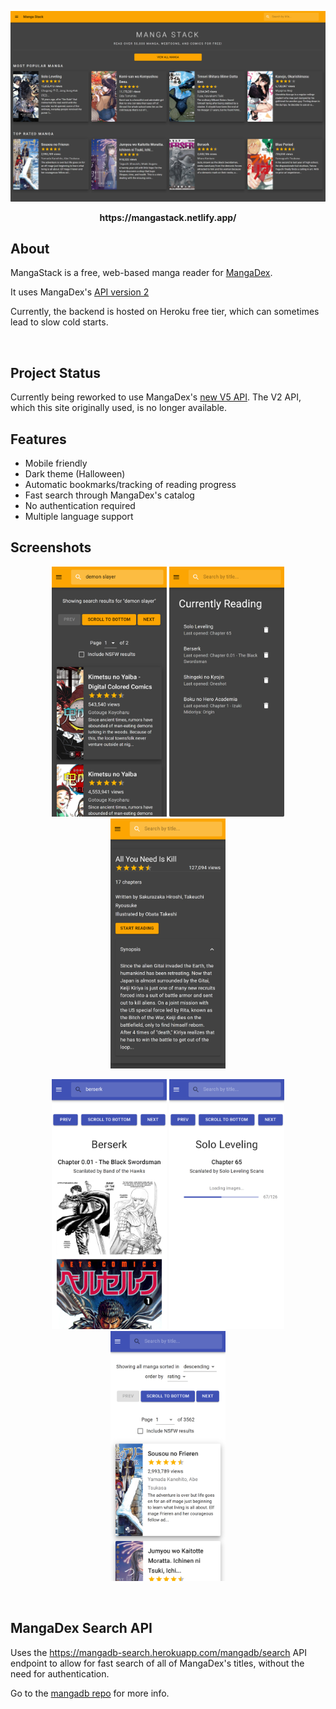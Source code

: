 <p align="center">
  <a href="https://mangastack.netlify.app/">
    <img src="./screenshots/home-dark-desktop.png" alt="MangaStack Home Page">
  </a>
</p>
<p align="center"><b>https://mangastack.netlify.app/</b></p>

## About

MangaStack is a free, web-based manga reader for [MangaDex](https://mangadex.org/).

It uses MangaDex's [API version 2](https://mangadex.org/thread/351011)

Currently, the backend is hosted on Heroku free tier, which can sometimes lead to slow cold starts.

<br>

## Project Status

Currently being reworked to use MangaDex's [new V5 API](https://api.mangadex.org/docs.html). The V2 API, which this site originally used, is no longer available.

## Features

- Mobile friendly
- Dark theme (Halloween)
- Automatic bookmarks/tracking of reading progress
- Fast search through MangaDex's catalog
- No authentication required
- Multiple language support
  <br>

## Screenshots

<p align="center">
  <img height="400" src="./screenshots/search-dark-iphone-x.png">
  <img height="400" src="./screenshots/currently-reading-dark-iphone-x.png">
  <img height="400" src="./screenshots/manga-dark-iphone-x.png">
</p>
<p align="center">
  <img height="400" src="./screenshots/read-light-iphone-x.png">
  <img height="400" src="./screenshots/loading-light-iphone-x.png">
  <img height="400" src="./screenshots/all-light-iphone-x.png">
</p>

<br>

## MangaDex Search API

Uses the https://mangadb-search.herokuapp.com/mangadb/search API endpoint to allow for fast search of all of MangaDex's titles, without the need for authentication.

Go to the [mangadb repo](https://github.com/tacticaltofu/mangadb) for more info.
